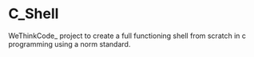 # C_Shell
WeThinkCode_ project to create a full functioning shell from scratch in c programming using a norm standard.
